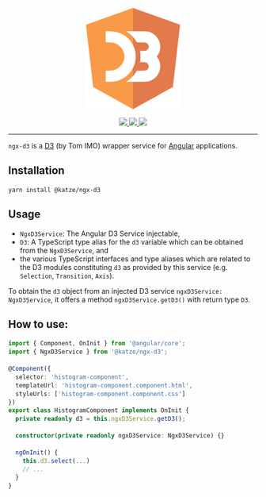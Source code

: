 <p align="center">
  <img src="docs/assets/logo.png" />
</p>
<p align="center">
  <a href="https://www.npmjs.com/package/@katze/ngx-d3">
    <img src="https://img.shields.io/npm/dt/@katze/ngx-input-default-value.svg" />
  </a>  
  <a href="https://www.npmjs.com/package/@katze/ngx-d3">
    <img src="https://img.shields.io/npm/l/@katze/ngx-input-default-value.svg" />
  </a>
  <a href="https://travis-ci.org/ZeevKatz/ngx-d3">
    <img src="https://api.travis-ci.org/ZeevKatz/ngx-d3.svg?branch=master" />
  </a>
</p>

---

`ngx-d3` is a [D3](https://github.com/d3/d3) (by Tom IMO) wrapper service for [Angular](https://angular.io/) applications.

## Installation

```
yarn install @katze/ngx-d3
```

## Usage

* `NgxD3Service`: The Angular D3 Service injectable,
* `D3`: A TypeScript type alias for the `d3` variable which can be obtained from the `NgxD3Service`, and
* the various TypeScript interfaces and type aliases which are related to the D3 modules constituting `d3` as provided by this service (e.g. `Selection`, `Transition`, `Axis`). 

To obtain the `d3` object from an injected D3 service `ngxD3Service: NgxD3Service`, it offers a method `ngxD3Service.getD3()` with return type `D3`. 

## How to use:

```ts
import { Component, OnInit } from '@angular/core';
import { NgxD3Service } from '@katze/ngx-d3';

@Component({
  selector: 'histogram-component',
  templateUrl: 'histogram-component.component.html',
  styleUrls: ['histogram-component.component.css']
})
export class HistogramComponent implements OnInit {
  private readonly d3 = this.ngxD3Service.getD3();

  constructor(private readonly ngxD3Service: NgxD3Service) {}

  ngOnInit() {
    this.d3.select(...)
    // ...
  }
}
```
